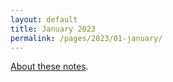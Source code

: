 ```yaml
---
layout: default
title: January 2023
permalink: /pages/2023/01-january/
---
```


[About these notes](https://github.com/tinalexander/notes).
